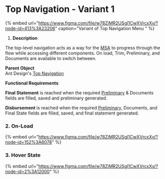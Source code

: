 # Top Navigation - Variant 1

{% embed url="https://www.figma.com/file/w78ZiMR2USgl1CwXVrcxXv/?node-id=413%3A23206" caption="Variant of Top Navigation Menu " %}

1. **Description**

The top-level navigation acts as a way for the [MSA](/@carputty/s/axle-doc/~/drafts/-Mj6PiC0RODKAHAW-Crz/) to progress through the flow while accessing different components. On load, Trim, Preliminary, and Documents are available to switch between.

**Parent Object**  
Ant Design's [Top Navigation ](https://ant.design/components/menu/)

**Functional Requirements**

**Final Statement** is reached when the required [Preliminary]() & Documents fields are filled, saved and preliminary generated.

**Disbursement** is reached when the required [Preliminary,]() Documents, and Final State fields are filled, saved, and final statement generated.

### 2. On-Load 

{% embed url="https://www.figma.com/file/w78ZiMR2USgl1CwXVrcxXv/?node-id=152%3A6078" %}

### 3. Hover State

{% embed url="https://www.figma.com/file/w78ZiMR2USgl1CwXVrcxXv/?node-id=2%3A12000" %}



